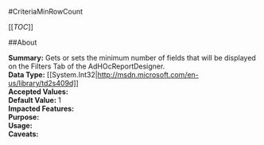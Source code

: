#CriteriaMinRowCount

[[_TOC_]]

##About

**Summary:**  Gets or sets the minimum number of fields that will be displayed on the Filters Tab of the AdHOcReportDesigner.   
**Data Type:** [[System.Int32|http://msdn.microsoft.com/en-us/library/td2s409d]]  
**Accepted Values:**   
**Default Value:** 1  
**Impacted Features:**   
**Purpose:**   
**Usage:**   
**Caveats:**   

